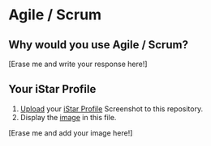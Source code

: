 # Agile / Scrum

## Why would you use Agile / Scrum?

[Erase me and write your response here!]

## Your iStar Profile

1. [Upload](https://help.github.com/articles/adding-a-file-to-a-repository/) your [iStar Profile](https://www.playprelude.com) Screenshot to this repository.
2. Display the [image](https://github.com/adam-p/markdown-here/wiki/Markdown-Cheatsheet#images) in this file.

[Erase me and add your image here!]
